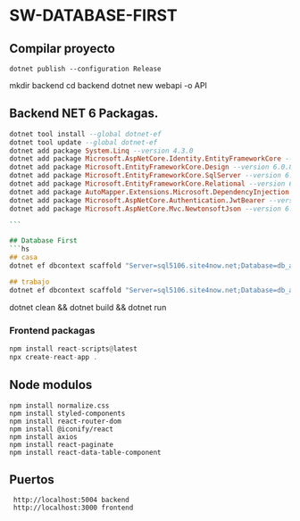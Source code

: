 # SW-DATABASE-FIRST

## Compilar proyecto

```
dotnet publish --configuration Release
```

mkdir backend
cd backend
dotnet new webapi -o API

## Backend NET 6 Packagas.

````hs
dotnet tool install --global dotnet-ef
dotnet tool update --global dotnet-ef
dotnet add package System.Linq --version 4.3.0
dotnet add package Microsoft.AspNetCore.Identity.EntityFrameworkCore --version 6.0.8
dotnet add package Microsoft.EntityFrameworkCore.Design --version 6.0.8
dotnet add package Microsoft.EntityFrameworkCore.SqlServer --version 6.0.8
dotnet add package Microsoft.EntityFrameworkCore.Relational --version 6.0.8
dotnet add package AutoMapper.Extensions.Microsoft.DependencyInjection --version 11.0.0
dotnet add package Microsoft.AspNetCore.Authentication.JwtBearer --version 6.0.8
dotnet add package Microsoft.AspNetCore.Mvc.NewtonsoftJson --version 6.0.8

```

## Database First
```hs
## casa
dotnet ef dbcontext scaffold "Server=sql5106.site4now.net;Database=db_aae172_inventariorsmrd;User Id=db_aae172_inventariorsmrd_admin;Password=rsm2024**;" Microsoft.EntityFrameworkCore.SqlServer -o Models -f

## trabajo
dotnet ef dbcontext scaffold "Server=sql5106.site4now.net;Database=db_aae172_inventariorsmrd;Trusted_Connection=True;" Microsoft.EntityFrameworkCore.SqlServer -o Models -c WebAppDbContext -f
````

dotnet clean && dotnet build && dotnet run

### Frontend packagas

```hs
npm install react-scripts@latest
npx create-react-app .
```

## Node modulos

```
npm install normalize.css
npm install styled-components
npm install react-router-dom
npm install @iconify/react
npm install axios
npm install react-paginate
npm install react-data-table-component
```

## Puertos

```
 http://localhost:5004 backend
 http://localhost:3000 frontend
```
